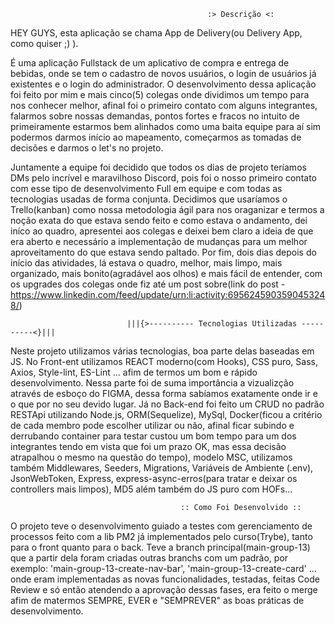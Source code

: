                                                 :> Descrição <:


HEY GUYS, esta aplicação se chama App de Delivery(ou Delivery App, como quiser ;) ).

  É uma aplicação Fullstack de um aplicativo de compra e entrega de bebidas, onde se tem o cadastro de novos usuários, o login de usuários já existentes e o login do administrador.
  O desenvolvimento dessa aplicação foi feito por mim e mais cinco(5) colegas onde dividimos um tempo para nos conhecer melhor, afinal foi o primeiro contato com alguns integrantes, falarmos sobre nossas demandas, pontos fortes e fracos no intuito de primeiramente estarmos bem alinhados como uma baita equipe para aí sim podermos darmos início ao mapeamento, começarmos as tomadas de decisões e darmos o let's no projeto.

  Juntamente a equipe foi decidido que todos os dias de projeto teríamos DMs pelo incrível e maravilhoso Discord, pois foi o nosso primeiro contato com esse tipo de desenvolvimento Full em equipe e com todas as tecnologias usadas de forma conjunta. Decidimos que usaríamos o Trello(kanban) como nossa metodologia ágil para nos oraganizar e termos a noção exata do que estava sendo feito e como estava o andamento, dei iníco ao quadro, apresentei aos colegas e deixei bem claro a ideia de que era aberto e necessário a implementação de mudanças para um melhor aproveitamento do que estava sendo paltado. Por fim, dois dias depois do início das atividades, lá estava o quadro, melhor, mais limpo, mais organizado, mais bonito(agradável aos olhos) e mais fácil de entender, com os upgrades dos colegas onde fiz até um post sobre(link do post - https://www.linkedin.com/feed/update/urn:li:activity:6956245903590453248/)

                              |||{>---------- Tecnologias Utilizadas ----------<}|||

  Neste projeto utilizamos várias tecnologias, boa parte delas baseadas em JS.
  No Front-ent utilizamos REACT moderno(com Hooks), CSS puro, Sass, Axios, Style-lint, ES-Lint ... afim de termos um bom e rápido desenvolvimento. Nessa parte foi de suma importância a vizualizção através de esboço do FIGMA, dessa forma sabíamos exatamente onde ir e o que por no seu devido lugar.
  Já no Back-end foi feito um CRUD no padrão RESTApi utilizando Node.js, ORM(Sequelize), MySql, Docker(ficou a critério de cada membro pode escolher utilizar ou não, afinal ficar subindo e derrubando container para testar custou um bom tempo para um dos integrantes tendo em vista que foi um prazo OK, mas essa decisão atrapalhou o mesmo na questão do tempo), modelo MSC, utilizamos também Middlewares, Seeders, Migrations, Variáveis de Ambiente (.env), JsonWebToken, Express, express-async-erros(para tratar e deixar os controllers mais limpos), MD5 além também do JS puro com HOFs...

                                          :: Como Foi Desenvolvido ::

  O projeto teve o desenvolvimento guiado a testes com gerenciamento de processos feito com a lib PM2 já implementados pelo curso(Trybe), tanto para o front quanto para o back.
  Teve a branch principal(main-group-13) que a partir dela foram criadas outras branchs com um padrão, por exemplo: 'main-group-13-create-nav-bar', 'main-group-13-create-card' ...
  onde eram implementadas as novas funcionalidades, testadas, feitas Code Review e só então atendendo a aprovação dessas fases, era feito o merge afim de matermos SEMPRE, EVER e "SEMPREVER" as boas práticas de desenvolvimento.
